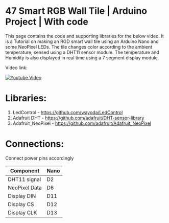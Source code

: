 # 47 Smart RGB Wall Tile | Arduino Project | With code
This page contains the code and supporting libraries for the below video. 
It is a Tutorial on making an RGD smart wall tile using an Arduino Nano and some NeoPixel LEDs. The tile changes color according to the ambient temperature, sensed using a DHT11 sensor module. The temperature and Humidity is also displayed in real time using a 7 segment display module.

Video link:


[![Youtube Video](https://img.youtube.com/vi/MXuIEUpzcPs/0.jpg)](https://www.youtube.com/watch?v=MXuIEUpzcPs)


# Libraries:

1. LedControl - https://github.com/wayoda/LedControl
2. Adafruit DHT - https://github.com/adafruit/DHT-sensor-library
3. Adafruit_NeoPixel - https://github.com/adafruit/Adafruit_NeoPixel

# Connections:
Connect power pins accordingly

| 	Component   |    Nano       |
| ------------- | ------------- |
|      DHT11 signal    |     D2       |
|      NeoPixel Data       |     D6       |
|      Display DIN       |     D11       |
|      Display CS       |     D12       |
|      Display CLK      |     D13       |
